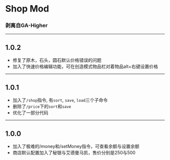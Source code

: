 # Shop Mod
### 剥离自GA-Higher

---

## 1.0.2

* 修复了原木，石头，圆石默认价格错误的问题
* 加入了快速价格编辑功能，可在创造模式物品栏对着物品alt+右键设置价格

---

## 1.0.1

* 加入了`/shop`指令, 有`sort`, `save`, `load`三个子命令
* 删除了`/price`下的`sort`和`save`
* 优化了一部分代码

---

## 1.0.0
* 加入了极难的/money和/setMoney指令，可查看余额与设置余额
* 商店默认配置加入了秘银与艾德曼马凯，售价分别是250与500